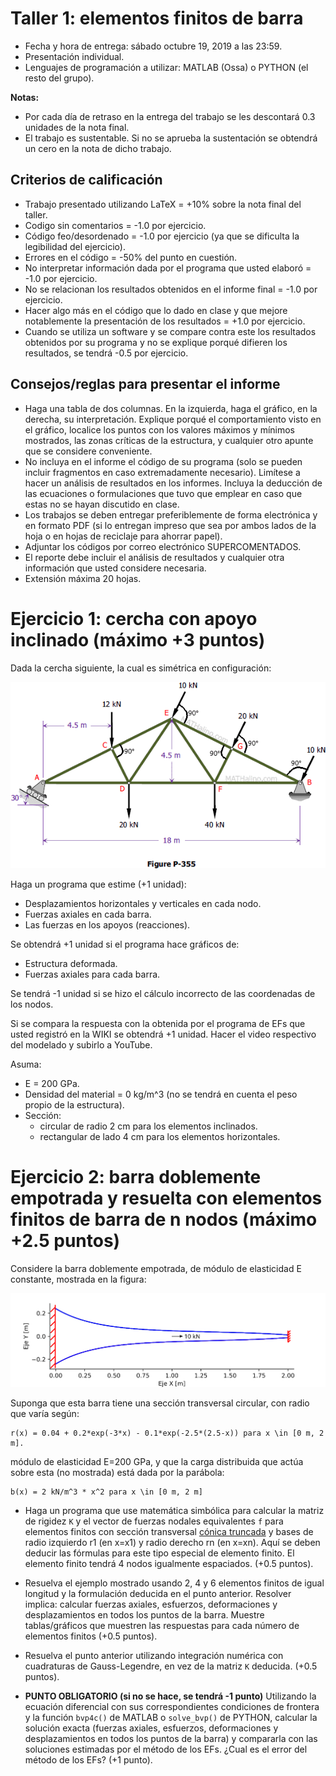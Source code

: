 # Taller 1: elementos finitos de barra

* Fecha y hora de entrega: sábado octubre 19, 2019 a las 23:59.
* Presentación individual.
* Lenguajes de programación a utilizar: MATLAB (Ossa) o PYTHON (el resto del grupo).

**Notas:** 
* Por cada día de retraso en la entrega del trabajo se les descontará 0.3 unidades de la nota final.
* El trabajo es sustentable. Si no se aprueba la sustentación se obtendrá un cero en la nota de dicho trabajo.

## Criterios de calificación
* Trabajo presentado utilizando LaTeX = +10% sobre la nota final del taller.
* Codigo sin comentarios = -1.0 por ejercicio.
* Código feo/desordenado = -1.0 por ejercicio (ya que se dificulta la legibilidad del ejercicio).
* Errores en el código = -50% del punto en cuestión.
* No interpretar información dada por el programa que usted elaboró = -1.0 por ejercicio.
* No se relacionan los resultados obtenidos en el informe final = -1.0 por ejercicio.
* Hacer algo más en el código que lo dado en clase y que mejore notablemente la presentación de los resultados = +1.0 por ejercicio.
* Cuando se utiliza un software y se compare contra este los resultados obtenidos por su programa y no se explique porqué difieren los resultados, se tendrá -0.5 por ejercicio.

## Consejos/reglas para presentar el informe
* Haga una tabla de dos columnas. En la izquierda, haga el gráfico, en la derecha, su interpretación. Explique porqué el comportamiento visto en el gráfico, localice los puntos con los valores máximos y mínimos mostrados, las zonas críticas de la estructura, y cualquier otro apunte que se considere conveniente.
* No incluya en el informe el código de su programa (solo se pueden incluir fragmentos en caso extremadamente necesario). Limítese a hacer un análisis de resultados en los informes. Incluya la deducción de las ecuaciones o formulaciones que tuvo que emplear en caso que estas no se hayan discutido en clase.
* Los trabajos se deben entregar preferiblemente de forma electrónica y en formato PDF (si lo entregan impreso que sea por ambos lados de la hoja o en hojas de reciclaje para ahorrar papel). 
* Adjuntar los códigos por correo electrónico SUPERCOMENTADOS. 
* El reporte debe incluir el análisis de resultados y cualquier otra información que usted considere necesaria.
* Extensión máxima 20 hojas.

# Ejercicio 1: cercha con apoyo inclinado (máximo +3 puntos)

Dada la cercha siguiente, la cual es simétrica en configuración:

![cercha_apoyo_inclinado.gif](figs/cercha_apoyo_inclinado.gif)

Haga un programa que estime (+1 unidad):
* Desplazamientos horizontales y verticales en cada nodo.
* Fuerzas axiales en cada barra.
* Las fuerzas en los apoyos (reacciones).

Se obtendrá +1 unidad si el programa hace gráficos de:
* Estructura deformada.
* Fuerzas axiales para cada barra.

Se tendrá -1 unidad si se hizo el cálculo incorrecto de las coordenadas de los nodos.


Si se compara la respuesta con la obtenida por el programa de EFs que usted registró en la WIKI se obtendrá +1 unidad. Hacer el video respectivo del modelado y subirlo a YouTube.

Asuma:
* E = 200 GPa.
* Densidad del material = 0 kg/m^3 (no se tendrá en cuenta el peso propio de la estructura).
* Sección:
  * circular de radio 2 cm para los elementos inclinados.
  * rectangular de lado 4 cm para los elementos horizontales.


# Ejercicio 2: barra doblemente empotrada y resuelta con elementos finitos de barra de n nodos (máximo +2.5 puntos)

Considere la barra doblemente empotrada, de módulo de elasticidad E constante, mostrada en la figura:

![barra_exponencial.svg](barra_exponencial.svg)

Suponga que esta barra tiene una sección transversal circular, con radio que varía según:

```
r(x) = 0.04 + 0.2*exp(-3*x) - 0.1*exp(-2.5*(2.5-x)) para x \in [0 m, 2 m].
```

módulo de elasticidad E=200 GPa, y que la carga distribuida que actúa sobre esta (no mostrada) está dada por la parábola:

```
b(x) = 2 kN/m^3 * x^2 para x \in [0 m, 2 m]
```

* Haga un programa que use matemática simbólica para calcular la matriz de rigidez `K` y el vector de fuerzas nodales equivalentes `f` para elementos finitos con sección transversal [cónica truncada](http://es.wikipedia.org/wiki/Tronco_de_cono) y bases de radio izquierdo r1 (en x=x1) y radio derecho rn (en x=xn). Aquí se deben deducir las fórmulas para este tipo especial de elemento finito. El elemento finito tendrá 4 nodos igualmente espaciados. (+0.5 puntos).

* Resuelva el ejemplo mostrado usando 2, 4 y 6 elementos finitos de igual longitud y la formulación deducida en el punto anterior. Resolver implica: calcular fuerzas axiales, esfuerzos, deformaciones y desplazamientos en todos los puntos de la barra. Muestre tablas/gráficos que muestren las respuestas para cada número de elementos finitos (+0.5 puntos).

* Resuelva el punto anterior utilizando integración numérica con cuadraturas de Gauss-Legendre, en vez de la matriz `K` deducida. (+0.5 puntos).

* **PUNTO OBLIGATORIO (si no se hace, se tendrá -1 punto)** Utilizando la ecuación diferencial con sus correspondientes condiciones de frontera y la función `bvp4c()` de MATLAB o `solve_bvp()` de PYTHON, calcular la solución exacta (fuerzas axiales, esfuerzos, deformaciones y desplazamientos en todos los puntos de la barra) y compararla con las soluciones estimadas por el método de los EFs. ¿Cual es el error del método de los EFs? (+1 punto).
